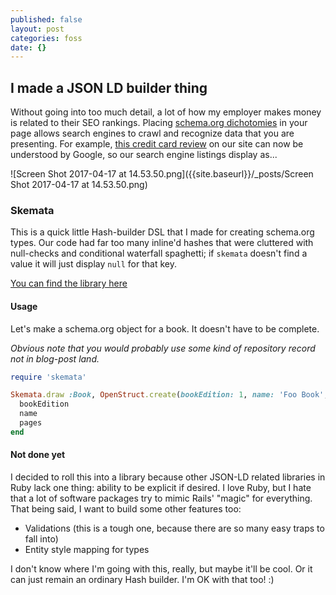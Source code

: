 ```yaml
---
published: false
layout: post
categories: foss
date: {}
---
```

## I made a JSON LD builder thing

Without going into too much detail, a lot of how my employer makes money is related to their SEO rankings. Placing [schema.org dichotomies](https://schema.org/docs/full.html) in your page allows search engines to crawl and recognize data that you are presenting. For example, [this credit card review](https://www.mybanktracker.com/credit-cards/expert-reviews/fidelity-rewards-visa-signature-card-review-254403) on our site can now be understood by Google, so our search engine listings display as...

![Screen Shot 2017-04-17 at 14.53.50.png]({{site.baseurl}}/_posts/Screen Shot 2017-04-17 at 14.53.50.png)

### Skemata

This is a quick little Hash-builder DSL that I made for creating schema.org types. Our code had far too many inline'd hashes that were cluttered with null-checks and conditional waterfall spaghetti; if `skemata` doesn't find a value it will just display `null` for that key. 

[You can find the library here](https://github.com/mybanktracker/skemata)

#### Usage
Let's make a schema.org object for a book. It doesn't have to be complete. 

_Obvious note that you would probably use some kind of repository record not in blog-post land._

```ruby
require 'skemata'

Skemata.draw :Book, OpenStruct.create(bookEdition: 1, name: 'Foo Book', pages: 42) do
  bookEdition
  name
  pages
end
```

#### Not done yet

I decided to roll this into a library because other JSON-LD related libraries in Ruby lack one thing: ability to be explicit if desired. I love Ruby, but I hate that a lot of software packages try to mimic Rails' "magic" for everything. That being said, I want to build some other features too:

- Validations (this is a tough one, because there are so many easy traps to fall into)
- Entity style mapping for types

I don't know where I'm going with this, really, but maybe it'll be cool. Or it can just remain an ordinary Hash builder. I'm OK with that too! :)
